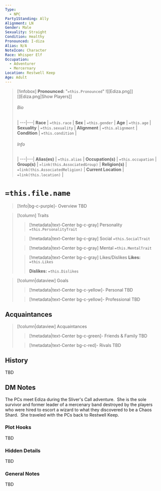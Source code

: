 ```yaml
---
Type:
  - NPC
Party1Standing: Ally
Alignment: LN
Gender: Male
Sexuality: Straight
Condition: Healthy
Pronounced: I-diza
Alias: N/A
NoteIcon: Character
Race: Whisper Elf
Occupation:
  - Adventurer
  - Mercernary
Location: Restwell Keep
Age: Adult
---
```

> [!infobox]
> **Pronounced:**  "`=this.Pronounced`"
![[Ediza.png]]
[[Ediza.png|Show Players]]
> ###### Bio
>  |
> ---|---|
> **Race** | `=this.race` |
> **Sex** | `=this.gender` |
> **Age** | `=this.age` |
> **Sexuality** | `=this.sexuality` |
> **Alignment** | `=this.alignment` |
> **Condition** | `=this.condition` |
> ###### Info
>  |
> ---|---|
> **Alias(es)** | `=this.alias` |
> **Occupation(s)** | `=this.occupation` |
> **Group(s)** | `=link(this.AssociatedGroup)` |
> **Religion(s)** | `=link(this.AssociatedReligion)` |
> **Current Location** | `=link(this.location)` |

# **`=this.file.name`**
> [!info|bg-c-purple]- Overview
TBD

> [!column] Traits
>> [!metadata|text-Center bg-c-gray] Personality
>> `=this.PersonalityTrait`
>
>> [!metadata|text-Center bg-c-gray] Social
>> `=this.SocialTrait`
>
>> [!metadata|text-Center bg-c-gray] Mental
>> `=this.MentalTrait`
>
>> [!metadata|text-Center bg-c-gray] Likes/Dislikes
>> **Likes:** `=this.Likes`
>>
>> **Dislikes:** `=this.Dislikes`

> [!column|dataview] Goals
>> [!metadata|text-Center bg-c-yellow]- Personal
>> TBD
>
>> [!metadata|text-Center bg-c-yellow]- Professional
>> TBD
>

## Acquaintances
> [!column|dataview] Acquaintances
>> [!metadata|text-Center bg-c-green]- Friends & Family
>> TBD
>
>> [!metadata|text-Center bg-c-red]- Rivals
>> TBD
>

## History
TBD

## DM Notes
The PCs meet Ediza during the Sliver's Call adventure.  She is the sole survivor and former leader of a mercenary band destroyed by the players who were hired to escort a wizard to what they discovered to be a Chaos Shard.  She traveled with the PCs back to Restwell Keep.

### Plot Hooks
TBD

### Hidden Details
TBD

### General Notes
TBD




